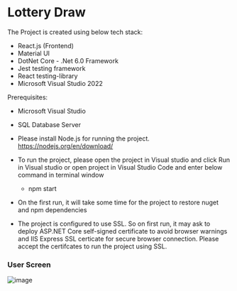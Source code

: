 # Lottery Draw

The Project is created using below tech stack:
- React.js (Frontend)
- Material UI
- DotNet Core - .Net 6.0 Framework
- Jest testing framework
- React testing-library
- Microsoft Visual Studio 2022


Prerequisites:

- Microsoft Visual Studio
- SQL Database Server
- Please install Node.js for running the project. 
  https://nodejs.org/en/download/

- To run the project, please open the project in Visual studio and click Run in Visual studio or open project in Visual Studio Code and enter below command in terminal window 

  - npm start

- On the first run, it will take some time for the project to restore nuget and npm dependencies

- The project is configured to use SSL. So on first run, it may ask to deploy ASP.NET Core self-signed certificate to avoid browser warnings and IIS Express SSL certicate for secure browser connection. Please accept the certifcates to run the project using SSL.




### User Screen

![image](https://user-images.githubusercontent.com/61348196/202344519-556ecfc9-b8ce-4e9b-b1a5-3ce27e5ebad5.png)
